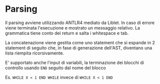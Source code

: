 # Parsing

Il parsing avviene utilizzando ANTLR4 mediato da Liblet. In caso di errore viene terminata l'esecuzione e mostrato un messaggio relativo. La grammatica tiene conto dei return e salta i whitespace e tab.

La concatenazione viene gestita come uno statement che si espande in 2 statement di seguito che, in fase di generazione dell'AST, diventano una lista riempita ricorsivamente.

E' supportato anche l'input di variabili, la terminazione dei blocchi di controllo usando `END` seguito dal nome del blocco

Es.
`WHILE X < 1 END WHILE` invece di `WHILE X < 1 END`
